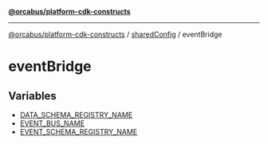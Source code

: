[**@orcabus/platform-cdk-constructs**](../../../../../README.md)

***

[@orcabus/platform-cdk-constructs](../../../../../README.md) / [sharedConfig](../../README.md) / eventBridge

# eventBridge

## Variables

- [DATA\_SCHEMA\_REGISTRY\_NAME](variables/DATA_SCHEMA_REGISTRY_NAME.md)
- [EVENT\_BUS\_NAME](variables/EVENT_BUS_NAME.md)
- [EVENT\_SCHEMA\_REGISTRY\_NAME](variables/EVENT_SCHEMA_REGISTRY_NAME.md)
